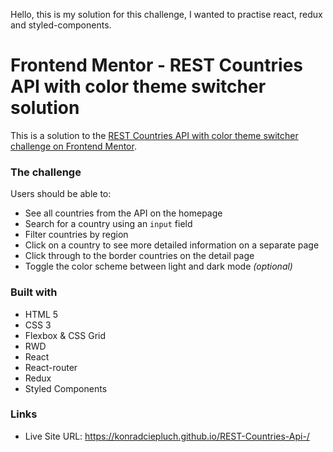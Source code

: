 Hello, this is my solution for this challenge, I wanted to practise react, redux and styled-components.

# Frontend Mentor - REST Countries API with color theme switcher solution

This is a solution to the [REST Countries API with color theme switcher challenge on Frontend Mentor](https://www.frontendmentor.io/challenges/rest-countries-api-with-color-theme-switcher-5cacc469fec04111f7b848ca). 


### The challenge

Users should be able to:

- See all countries from the API on the homepage
- Search for a country using an `input` field
- Filter countries by region
- Click on a country to see more detailed information on a separate page
- Click through to the border countries on the detail page
- Toggle the color scheme between light and dark mode *(optional)*

### Built with

- HTML 5
- CSS 3
- Flexbox & CSS Grid
- RWD
- React
- React-router
- Redux 
- Styled Components


### Links

- Live Site URL: https://konradciepluch.github.io/REST-Countries-Api-/


